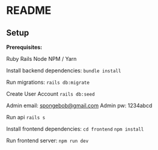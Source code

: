 # README

## Setup

**Prerequisites:**

Ruby
Rails
Node
NPM / Yarn

Install backend dependencies:
`bundle install`

Run migrations:
`rails db:migrate`

Create User Account
`rails db:seed`

Admin email: spongebob@gmail.com
Admin pw: 1234abcd

Run api
`rails s`

Install frontend dependencies:
`cd frontend`
`npm install`

Run frontend server:
`npm run dev`
